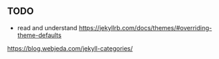 ## TODO
- read and understand https://jekyllrb.com/docs/themes/#overriding-theme-defaults

https://blog.webjeda.com/jekyll-categories/